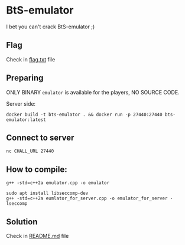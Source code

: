 # BtS-emulator

I bet you can't crack BtS-emulator ;)

## Flag 

Check in [flag.txt](flag.txt) file 

## Preparing

ONLY BINARY `emulator` is available for the players, NO SOURCE CODE.

Server side:
```
docker build -t bts-emulator . && docker run -p 27440:27440 bts-emulator:latest
```

## Connect to server

```
nc CHALL_URL 27440
```


## How to compile:

```
g++ -std=c++2a emulator.cpp -o emulator
```

```
sudo apt install libseccomp-dev
g++ -std=c++2a eumlator_for_server.cpp -o emulator_for_server -lseccomp
```

## Solution 

Check in [README.md](solution/README.md) file


